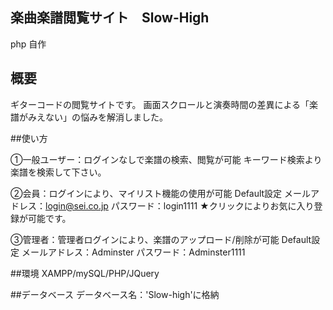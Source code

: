 
## 楽曲楽譜閲覧サイト　Slow-High

php 自作

## 概要

ギターコードの閲覧サイトです。
画面スクロールと演奏時間の差異による「楽譜がみえない」の悩みを解消しました。

##使い方

①一般ユーザー：ログインなしで楽譜の検索、閲覧が可能
    キーワード検索より楽譜を検索して下さい。
    
②会員：ログインにより、マイリスト機能の使用が可能
    Default設定
       メールアドレス：login@sei.co.jp
       パスワード：login1111
    ★クリックによりお気に入り登録が可能です。
 
 ③管理者：管理者ログインにより、楽譜のアップロード/削除が可能
    Default設定
       メールアドレス：Adminster
       パスワード：Adminster1111
 
 ##環境
 XAMPP/mySQL/PHP/JQuery
 
 ##データベース
 データベース名：'Slow-high'に格納
       
